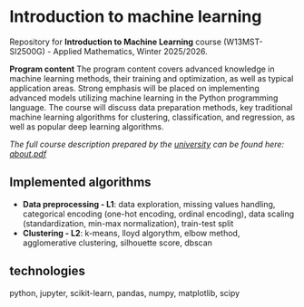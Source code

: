 # Introduction to machine learning

Repository for **Introduction to Machine Learning** course (W13MST-SI2500G) - Applied Mathematics, Winter 2025/2026.

**Program content**
The program content covers advanced knowledge in machine learning methods, their training and optimization, as well as typical application areas. Strong emphasis will be placed on implementing advanced models utilizing machine learning in the Python programming language. The course will discuss data preparation methods, key traditional machine learning algorithms for clustering, classification, and regression, as well as popular deep learning algorithms.

<i>The full course description prepared by the <a href="https://pwr.edu.pl/en/">university</a> can be found here: <a href="./about.pdf">about.pdf</a></i>

## Implemented algorithms
- **Data preprocessing - L1**: data exploration, missing values handling, categorical encoding (one-hot encoding, ordinal encoding), data scaling (standardization, min-max normalization), train-test split 
- **Clustering - L2**: k-means, lloyd algorythm, elbow method, agglomerative clustering, silhouette score, dbscan 

## technologies
python, jupyter, scikit-learn, pandas, numpy, matplotlib, scipy